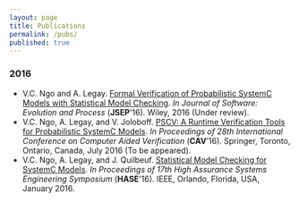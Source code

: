 ```yaml
---
layout: page
title: Publications
permalink: /pubs/
published: true
---
```


### 2016
- V.C. Ngo and A. Legay. [Formal Verification of Probabilistic SystemC Models with Statistical Model Checking](http://channgo2203.github.io/pdfs/jsep16.pdf). _In Journal of Software: Evolution and Process_ (**JSEP**'16). Wiley, 2016 (Under review).
- V.C. Ngo, A. Legay, and V. Joloboff. [PSCV: A Runtime Verification Tools for Probabilistic SystemC Models](http://channgo2203.github.io/pdfs/cav16.pdf). _In Proceedings of 28th International Conference on Computer Aided Verification_ (**CAV**'16). Springer, Toronto, Ontario, Canada, July 2016 (To be appeared).
- V.C. Ngo, A. Legay, and J. Quilbeuf. [Statistical Model Checking for SystemC Models](http://channgo2203.github.io/pdfs/hase16.pdf). _In Proceedings of 17th High Assurance Systems Engineering Symposium_ (**HASE**'16). IEEE, Orlando, Florida, USA, January 2016.